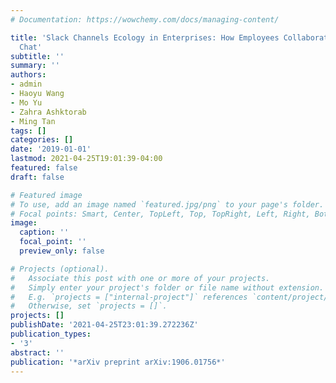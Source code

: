 ```yaml
---
# Documentation: https://wowchemy.com/docs/managing-content/

title: 'Slack Channels Ecology in Enterprises: How Employees Collaborate Through Group
  Chat'
subtitle: ''
summary: ''
authors:
- admin
- Haoyu Wang
- Mo Yu
- Zahra Ashktorab
- Ming Tan
tags: []
categories: []
date: '2019-01-01'
lastmod: 2021-04-25T19:01:39-04:00
featured: false
draft: false

# Featured image
# To use, add an image named `featured.jpg/png` to your page's folder.
# Focal points: Smart, Center, TopLeft, Top, TopRight, Left, Right, BottomLeft, Bottom, BottomRight.
image:
  caption: ''
  focal_point: ''
  preview_only: false

# Projects (optional).
#   Associate this post with one or more of your projects.
#   Simply enter your project's folder or file name without extension.
#   E.g. `projects = ["internal-project"]` references `content/project/deep-learning/index.md`.
#   Otherwise, set `projects = []`.
projects: []
publishDate: '2021-04-25T23:01:39.272236Z'
publication_types:
- '3'
abstract: ''
publication: '*arXiv preprint arXiv:1906.01756*'
---
```

